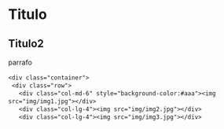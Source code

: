 <html>
  <head>
    <link rel="stylesheet" href="css/boostrap.min.css">
    <link rel="stylesheet" href="css/boostrap-theme.min.css">
    <script src="js/boostrap.min.js"></script>
    <title>Titutlo</title>
  </head>
  <body>
    <h1>Titulo</h1>
    <h2>Titulo2</h2>
    <p>parrafo</p>
    
    <div class="container">
     <div class="row">
       <div class="col-md-6" style="background-color:#aaa"><img src="img/img1.jpg"></div>
       <div class="col-lg-4"><img src="img/img2.jpg"></div>
       <div class="col-lg-4"><img src="img/img3.jpg"></div>
       
       
 
  
